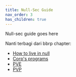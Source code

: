 ```yaml
---
title: Null-Sec Guide
nav_order: 3
has_children: true
---
```


Null-sec guide goes here

Nanti terbagi dari bbrp chapter:
- [How to live in null](howtoliveinnull/liveinnull.html)
- [Corp's programs](corpsprogram/corpsprogram.html)
- [PVE](pve/pve.html)
- [PVP](pvp/pvp.html)
